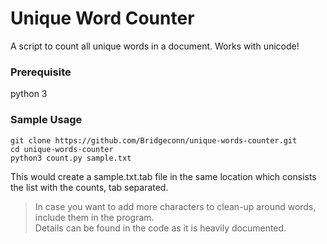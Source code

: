# Unique Word Counter
A script to count all unique words in a document. Works with unicode!    

### Prerequisite   
python 3   
    
### Sample Usage
```
git clone https://github.com/Bridgeconn/unique-words-counter.git   
cd unique-words-counter   
python3 count.py sample.txt   
```
     
This would create a sample.txt.tab file in the same location which consists the list with the counts, tab separated.   

>In case you want to add more characters to clean-up around words, include them in the program.   
Details can be found in the code as it is heavily documented.
